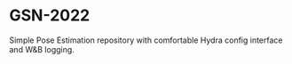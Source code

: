 # GSN-2022

Simple Pose Estimation repository with comfortable Hydra config interface and W&B logging.

